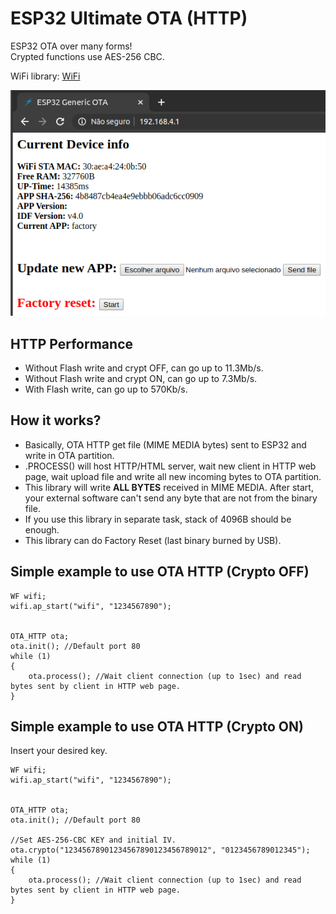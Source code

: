 # ESP32 Ultimate OTA (HTTP)
ESP32 OTA over many forms!\
Crypted functions use AES-256 CBC.

WiFi library: [WiFi](https://github.com/urbanze/esp32-wifi)

![image](/docs/http_page.png)

## HTTP Performance
* Without Flash write and crypt OFF, can go up to 11.3Mb/s.
* Without Flash write and crypt ON, can go up to 7.3Mb/s.
* With Flash write, can go up to 570Kb/s.

## How it works?
* Basically, OTA HTTP get file (MIME MEDIA bytes) sent to ESP32 and write in OTA partition.
* .PROCESS() will host HTTP/HTML server, wait new client in HTTP web page, wait upload file and write all new incoming bytes to OTA partition.
* This library will write **ALL BYTES** received in MIME MEDIA. After start, your external software can't send any byte that are not from the binary file.
* If you use this library in separate task, stack of 4096B should be enough.
* This library can do Factory Reset (last binary burned by USB).

## Simple example to use OTA HTTP (Crypto OFF)
```
WF wifi;
wifi.ap_start("wifi", "1234567890");


OTA_HTTP ota;
ota.init(); //Default port 80
while (1)
{
	ota.process(); //Wait client connection (up to 1sec) and read bytes sent by client in HTTP web page.
}
```

## Simple example to use OTA HTTP (Crypto ON)
Insert your desired key.
```
WF wifi;
wifi.ap_start("wifi", "1234567890");


OTA_HTTP ota;
ota.init(); //Default port 80

//Set AES-256-CBC KEY and initial IV.
ota.crypto("12345678901234567890123456789012", "0123456789012345");
while (1)
{
	ota.process(); //Wait client connection (up to 1sec) and read bytes sent by client in HTTP web page.
}
```